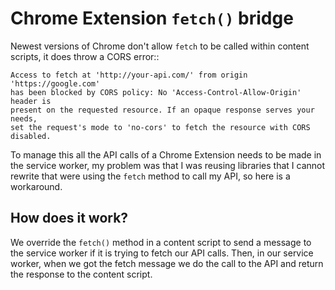 # Chrome Extension `fetch()` bridge

Newest versions of Chrome don't allow `fetch` to be called within content scripts, it does throw a CORS error::

```
Access to fetch at 'http://your-api.com/' from origin 'https://google.com' 
has been blocked by CORS policy: No 'Access-Control-Allow-Origin' header is 
present on the requested resource. If an opaque response serves your needs, 
set the request's mode to 'no-cors' to fetch the resource with CORS disabled.
```

To manage this all the API calls of a Chrome Extension needs to be made in the service worker, my problem was that I was reusing libraries that I cannot rewrite that were using the `fetch` method to call my API, so here is a workaround.


## How does it work?

We override the `fetch()` method in a content script to send a message to the service worker if it is trying to fetch our API calls. Then, in our service worker, when we got the fetch message we do the call to the API and return the response to the content script.

